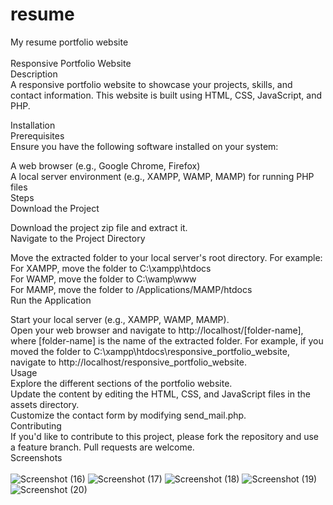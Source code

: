 # resume
My resume portfolio website</br></br>
Responsive Portfolio Website<br>
Description<br>
A responsive portfolio website to showcase your projects, skills, and contact information. This website is built using HTML, CSS, JavaScript, and PHP.<br>

Installation<br>
Prerequisites<br>
Ensure you have the following software installed on your system:<br>

A web browser (e.g., Google Chrome, Firefox)<br>
A local server environment (e.g., XAMPP, WAMP, MAMP) for running PHP files<br>
Steps<br>
Download the Project<br>

Download the project zip file and extract it.<br>
Navigate to the Project Directory<br>

Move the extracted folder to your local server's root directory. For example:<br>
For XAMPP, move the folder to C:\xampp\htdocs<br>
For WAMP, move the folder to C:\wamp\www<br>
For MAMP, move the folder to /Applications/MAMP/htdocs<br>
Run the Application<br>

Start your local server (e.g., XAMPP, WAMP, MAMP).<br>
Open your web browser and navigate to http://localhost/[folder-name], where [folder-name] is the name of the extracted folder. For example, if you moved the folder to C:\xampp\htdocs\responsive_portfolio_website, navigate to http://localhost/responsive_portfolio_website.<br>
Usage<br>
Explore the different sections of the portfolio website.<br>
Update the content by editing the HTML, CSS, and JavaScript files in the assets directory.<br>
Customize the contact form by modifying send_mail.php.<br>
Contributing<br>
If you'd like to contribute to this project, please fork the repository and use a feature branch. Pull requests are welcome.<br>
Screenshots</br></br>
![Screenshot (16)](https://github.com/user-attachments/assets/1e9cd7ad-facd-450c-8c48-9f0eaa0aa541)
![Screenshot (17)](https://github.com/user-attachments/assets/96819194-1908-4efd-807f-2853b4de397a)
![Screenshot (18)](https://github.com/user-attachments/assets/4a128237-7fb8-485b-8e13-67fe1e13afe2)
![Screenshot (19)](https://github.com/user-attachments/assets/c7376290-487b-4b80-b486-b788c81fce97)
![Screenshot (20)](https://github.com/user-attachments/assets/3cbdcdbf-0430-43d2-a687-491202f55346)
